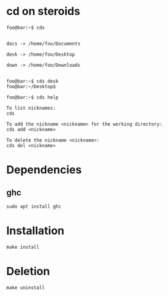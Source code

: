 # cd on steroids

```console
foo@bar:~$ cds


docs -> /home/foo/Documents

desk -> /home/foo/Desktop

down -> /home/foo/Downloads


```

```console
foo@bar:~$ cds desk
foo@bar:~/Desktop$
```

```console
foo@bar:~$ cds help

To list nicknames:
cds

To add the nickname <nickname> for the working directory:
cds add <nickname>

To delete the nickname <nickname>:
cds del <nickname>

```

# Dependencies
## ghc
```
sudo apt install ghc
```

# Installation
```
make install
```

# Deletion
```
make uninstall
```

